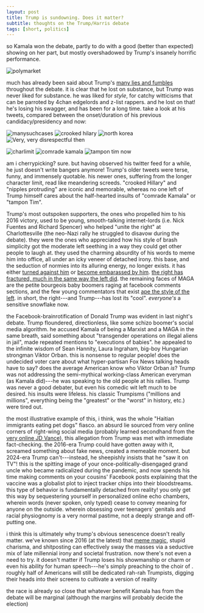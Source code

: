 ```yaml
---
layout: post
title: Trump is sundowning. Does it matter?
subtitle: thoughts on the Trump/Harris debate
tags: [short, politics]
---
```

so Kamala won the debate, partly to do with a good (better than expected) showing on her part, but mostly overshadowed by Trump's insanely horrific performance.

![polymarket](https://atxwang.github.io/assets/img/polymarket.png)

much has already been said about Trump's [many lies and fumbles](https://www.npr.org/2024/09/11/g-s1-21932/fact-check-trump-harris-presidential-debate-2024) throughout the debate. it is clear that he lost on substance, but Trump was never liked for substance. he was liked for *style*, for catchy witticisms that can be parroted by 4chan edgelords and z-list rappers. and he lost on that! he's losing his swagger, and has been for a long time. take a look at his tweets, compared between the onset/duration of his previous candidacy/presidency and now:

![manysuchcases](https://atxwang.github.io/assets/img/manysuchcases.png)
![crooked hilary](https://atxwang.github.io/assets/img/crookedh.png)
![north korea](https://atxwang.github.io/assets/img/northkorea.png)
![Very, very disrespectful](https://atxwang.github.io/assets/img/nipplesprotruding.png)
then

![charlimit](https://atxwang.github.io/assets/img/charlimit.png)
![comrade kamala](https://atxwang.github.io/assets/img/comradek.png)
![tampon tim](https://atxwang.github.io/assets/img/tampont.png)
now

am i cherrypicking? sure. but having observed his twitter feed for a while, he just doesn't write bangers anymore! Trump's older tweets were terse, funny, and immensely quotable. his newer ones, suffering from the longer character limit, read like meandering screeds. "crooked Hillary" and "nipples protruding" are iconic and memorable, whereas no one left of Trump himself cares about the half-hearted insults of "comrade Kamala" or "tampon Tim". 

Trump's most outspoken supporters, the ones who propelled him to his 2016 victory, used to be young, smooth-talking internet-lords (i.e. Nick Fuentes and Richard Spencer) who helped "unite the right" at Charlottesville (the neo-Nazi rally he struggled to disavow during the debate). they were the ones who appreciated how his style of brash simplicity got the moderate left seething in a way they could get other people to laugh at. they used the charming absurdity of his words to meme him into office, all under an icky veneer of detached irony. this base, and the seduction of normies into its alluring energy, no longer exists. it has either [turned against him](https://www.thedailybeast.com/trump-dinner-guest-nick-fuentes-declares-war-on-the-ex-prez) or [become embarassed by him](https://www.newsweek.com/richard-spencer-joe-biden-trump-maga-1527141). [the right has fractured, much in the same way the left did](https://damagemag.com/2024/08/21/how-the-online-right-fell-apart/). the remaining faces of MAGA are the petite bourgeois baby boomers raging at facebook comments sections, and the few young commentators that exist [ape the style of the left](https://www.youtube.com/watch?v=m2QgVhRMyWk). in short, the right---and Trump---has lost its "cool". *everyone's* a sensitive snowflake now.

the Facebook-brainrotification of Donald Trump was evident in last night's debate. Trump floundered, directionless, like some schizo boomer's social media algorithm. he accused Kamala of being a Marxist and a MAGA in the same breath, said something about "transgender operations on illegal aliens in jail", made repeated mentions to "executions of babies". he appealed to the infinite wisdom of Sean Hannity, Laura Ingraham, big-boy Hungarian strongman Viktor Orban. this is nonsense to regular people! does the undecided voter care about what hyper-partisan Fox News talking heads have to say? does the average American know who Viktor Orban *is*? Trump was not addressing the semi-mythical working-class American everyman (as Kamala did)---he was speaking to the old people at his rallies.  Trump was never a good debater, but even his comedic wit left much to be desired. his insults were lifeless. his classic Trumpisms ("millions and millions", everything being the "greatest" or the "worst" in history, etc.) were tired out. 

the most illustrative example of this, i think, was the whole "Haitian immigrants eating pet dogs" fiasco. an absurd lie sourced from very online corners of right-wing social media (probably learned secondhand from the [very online JD Vance](https://x.com/DrewPavlou/status/1813346372252504397)), this allegation from Trump was met with immediate fact-checking. the 2016-era Trump could have gotten away with it, screamed something about fake news, created a memeable moment. but 2024-era Trump can't---instead, he sheepishly insists that he "saw it on TV"! this is the spitting image of your once-politically-disengaged grand uncle who became radicalized during the pandemic, and now spends his time making comments on your cousins' Facebook posts explaining that the vaccine was a globalist plot to inject tracker chips into their bloodstreams. this type of behavior is fundamentally detached from reality! you only get this way by sequestering yourself in personalized online echo chambers, wherein words (never spoken, only typed) cease to convey meaning for anyone on the outside. wherein obsessing over teenagers' genitals and racial physiognomy is a very normal pastime, not a deeply strange and off-putting one. 

i think this is ultimately why trump's obvious senescence doesn't really matter. we've known since 2016 (at the latest) that [meme magic](https://ia801508.us.archive.org/18/items/MemeticMagic/Packwood%2C%20K.Mimetic%20Magick_text.pdf), stupid charisma, and shitposting can effectively sway the masses via a seductive mix of late millennial irony and societal frustration. now there's not even a need to try. it doesn't matter if Trump loses his showmanship or charm or even his  ability for human speech---he's simply preaching to the choir of . roughly half of Americans will still be dedicated rah-rah Trumpists, digging their heads into their screens to cultivate a version of reality 



the race is already so close that whatever benefit Kamala has from the debate will be marginal (although the margins will probably decide the election)
<!--stackedit_data:
eyJoaXN0b3J5IjpbNTY4NjIwOTMxLDI2NDc3NjE5NCwtOTI2OD
MwODM1LDE1OTE1OTkxOTksMTU3Nzg3NzUxMiwxNjQ2NzUzODM2
LDE0MzA5NTE2MjEsLTIwNDE3NjU5NDIsMzMzNjM0Mzc2LC0xNj
A4MTU4NDY3LDMzNDM0NjIwNiwxNDYxNjg1NTAyLC04MTExNjc2
MTcsMTcxOTM1OTkzNywtNDczMzMxODk3LC0yNTg5NzE4MDYsLT
Y0MDEwNTk4NSwyNTk2NDY4NzEsMTU2MDAwMjY5NywxNDY0NjY0
MTIzXX0=
-->
